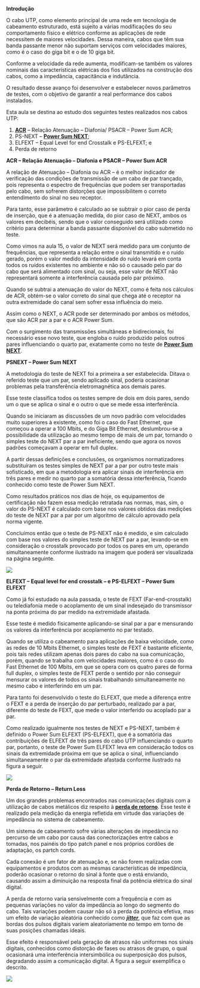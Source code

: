 **Introdução**

O cabo UTP, como elemento principal de uma rede em tecnologia de cabeamento estruturado, está sujeito a várias modificações do seu comportamento físico e elétrico conforme as aplicações de rede necessitem de maiores velocidades. Dessa maneira, cabos que têm sua banda passante menor não suportam serviços com velocidades maiores, como é o caso do giga bit e o de 10 giga bit.

Conforme a velocidade da rede aumenta, modificam-se também os valores nominais das características elétricas dos fios utilizados na construção dos cabos, como a impedância, capacitância e indutância.

O resultado desse avanço foi desenvolver e estabelecer novos parâmetros de testes, com o objetivo de garantir a real performance dos cabos instalados.

Esta aula se destina ao estudo dos seguintes testes realizados nos cabos UTP:

1. [**ACR**](https://ava.uninove.br/seu/AVA/topico/topico.php) – Relação Atenuação – Diafonia/ PSACR – Power Sum ACR;
2. PS-NEXT – [**Power Sum NEXT**](https://ava.uninove.br/seu/AVA/topico/topico.php);
3. ELFEXT – Equal Level for end Crosstalk e PS-ELFEXT; e
4. Perda de retorno

**ACR – Relação Atenuação – Diafonia e PSACR – Power Sum ACR**

A relação de Atenuação – Diafonia ou ACR – é o melhor indicador de verificação das condições de transmissão de um cabo de par trançado, pois representa o espectro de frequências que podem ser transportadas pelo cabo, sem sofrerem distorções que impossibilitem o correto entendimento do sinal no seu receptor.

Para tanto, esse parâmetro é calculado ao se subtrair o pior caso de perda de inserção, que é a atenuação medida, do pior caso de NEXT, ambos os valores em decibéis, sendo que o valor conseguido será utilizado como critério para determinar a banda passante disponível do cabo submetido no teste.

Como vimos na aula 15, o valor de NEXT será medido para um conjunto de frequências, que representa a relação entre o sinal transmitido e o ruído gerado, porém o valor medido da intensidade do ruído levará em conta todos os ruídos existentes no ambiente e não só o causado pelo par do cabo que será alimentado com sinal, ou seja, esse valor de NEXT não representará somente a interferência causada pelo par próximo.

Quando se subtrai a atenuação do valor do NEXT, como é feita nos cálculos de ACR, obtém-se o valor correto do sinal que chega até o receptor na outra extremidade do canal sem sofrer essa influência do meio.

Assim como o NEXT, o ACR pode ser determinado por ambos os métodos, que são ACR par a par e o ACR Power Sum.

Com o surgimento das transmissões simultâneas e bidirecionais, foi necessário esse novo teste, que engloba o ruído produzido pelos outros pares influenciando o quarto par, exatamente como no teste de [**Power Sum NEXT**](https://ava.uninove.br/seu/AVA/topico/topico.php).

**PSNEXT – Power Sum NEXT**

A metodologia do teste de NEXT foi a primeira a ser estabelecida. Ditava o referido teste que um par, sendo aplicado sinal, poderia ocasionar problemas pela transferência eletromagnética aos demais pares.

Esse teste classifica todos os testes sempre de dois em dois pares, sendo um o que se aplica o sinal e o outro o que se mede essa interferência.

Quando se iniciaram as discussões de um novo padrão com velocidades muito superiores à existente, como foi o caso do Fast Ethernet, que começou a operar a 100 Mbits, e do Giga Bit Ethernet, deslumbrou-se a possibilidade da utilização ao mesmo tempo de mais de um par, tornando o simples teste do NEXT par a par ineficiente, sendo que agora os novos padrões começavam a operar em full duplex.

A partir dessas definições e conclusões, os organismos normatizadores substituíram os testes simples de NEXT par a par por outro teste mais sofisticado, em que a metodologia era aplicar sinais de interferência em três pares e medir no quarto par a somatória dessa interferência, ficando conhecido como teste de Power Sum NEXT.

Como resultados práticos nos dias de hoje, os equipamentos de certificação não fazem essa medição retratada nas normas, mas, sim, o valor do PS-NEXT é calculado com base nos valores obtidos das medições do teste de NEXT par a par por um algoritmo de cálculo aprovado pela norma vigente.

Concluímos então que o teste de PS-NEXT não é medido, e sim calculado com base nos valores do simples teste de NEXT par a par, levando-se em consideração o crosstalk provocado por todos os pares em um, operando simultaneamente conforme ilustrado na imagem que poderá ser visualizada na página seguinte.

[![](https://img.uninove.br/static/0/0/0/0/0/0/0/1/0/4/9/104913/a16i01_cabestru80_100.jpg)](https://img.uninove.br/static/0/0/0/0/0/0/0/1/0/4/9/104913/a16i01_cabestru80_100.jpg)

**ELFEXT – Equal level for end crosstalk – e PS-ELFEXT – Power Sum ELFEXT**

Como já foi estudado na aula passada, o teste de FEXT (Far-end-crosstalk) ou telediafonia mede o acoplamento de um sinal indesejado do transmissor na ponta próxima do par medido na extremidade afastada.

Esse teste é medido fisicamente aplicando-se sinal par a par e mensurando os valores da interferência por acoplamento no par testado.

Quando se utiliza o cabeamento para aplicações de baixa velocidade, como as redes de 10 Mbits Ethernet, o simples teste de FEXT é bastante eficiente, pois tais redes utilizam apenas dois pares do cabo na sua comunicação, porém, quando se trabalha com velocidades maiores, como é o caso do Fast Ethernet de 100 Mbits, em que se opera com os quatro pares de forma full duplex, o simples teste de FEXT perde o sentido por não conseguir mensurar os valores de todos os sinais trabalhando simultaneamente no mesmo cabo e interferindo em um par.

Para tanto foi desenvolvido o teste do ELFEXT, que mede a diferença entre o FEXT e a perda de inserção do par perturbado, realizado par a par, diferente do teste de FEXT, que mede o valor interferido ou acoplado par a par.

Como realizado igualmente nos testes de NEXT e PS-NEXT, também é definido o Power Sum ELFEXT (PS-ELFEXT), que é a somatória das contribuições de ELFEXT de três pares do cabo UTP influenciando o quarto par, portanto, o teste de Power Sum ELFEXT leva em consideração todos os sinais da extremidade próxima em que se aplica o sinal, influenciando simultaneamente o par da extremidade afastada conforme ilustrado na figura a seguir.

[![](https://img.uninove.br/static/0/0/0/0/0/0/0/1/0/4/9/104914/a16i02a_cabestru80_100.jpg)](https://img.uninove.br/static/0/0/0/0/0/0/0/1/0/4/9/104914/a16i02a_cabestru80_100.jpg)

**Perda de Retorno – Return Loss**

Um dos grandes problemas encontrados nas comunicações digitais com a utilização de cabos metálicos diz respeito à [**perda de retorno**](https://ava.uninove.br/seu/AVA/topico/topico.php). Esse teste é realizado pela medição da energia refletida em virtude das variações de impedância no sistema de cabeamento.

Um sistema de cabeamento sofre várias alterações de impedância no percurso de um cabo por causa das conectorizações entre cabos e tomadas, nos painéis do tipo patch panel e nos próprios cordões de adaptação, os partch cords.

Cada conexão é um fator de atenuação e, se não forem realizadas com equipamentos e produtos com as mesmas características de impedância, poderão ocasionar o retorno do sinal à fonte que o está enviando, causando assim a diminuição na resposta final da potência elétrica do sinal digital.

A perda de retorno varia sensivelmente com a frequência e com as pequenas variações no valor da impedância ao longo do segmento do cabo. Tais variações podem causar não só a perda da potência efetiva, mas um efeito de variação aleatória conhecido como [_**jitter**_](https://ava.uninove.br/seu/AVA/topico/topico.php), que faz com que as bordas dos pulsos digitais variem aleatoriamente no tempo em torno de suas posições chamadas ideais.

Esse efeito é responsável pela geração de atrasos não uniformes nos sinais digitais, conhecidos como distorção de fases ou atrasos de grupo, o qual ocasionará uma interferência intersimbólica ou superposição dos pulsos, degradando assim a comunicação digital. A figura a seguir exemplifica o descrito.

[![](https://img.uninove.br/static/0/0/0/0/0/0/0/1/0/4/9/104916/a16i03_cabestru80_100.jpg)](https://img.uninove.br/static/0/0/0/0/0/0/0/1/0/4/9/104916/a16i03_cabestru80_100.jpg)